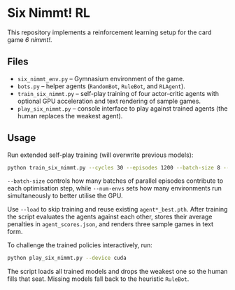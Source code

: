 # Six Nimmt! RL

This repository implements a reinforcement learning setup for the card game *6 nimmt!*.

## Files
- `six_nimmt_env.py` – Gymnasium environment of the game.
- `bots.py` – helper agents (`RandomBot`, `RuleBot`, and `RLAgent`).
- `train_six_nimmt.py` – self-play training of four actor-critic agents with optional GPU acceleration and text rendering of sample games.
- `play_six_nimmt.py` – console interface to play against trained agents (the human replaces the weakest agent).

## Usage
Run extended self-play training (will overwrite previous models):

```bash
python train_six_nimmt.py --cycles 30 --episodes 1200 --batch-size 8 --num-envs 64 --device cuda
```

`--batch-size` controls how many batches of parallel episodes contribute to each
optimisation step, while `--num-envs` sets how many environments run
simultaneously to better utilise the GPU.

Use `--load` to skip training and reuse existing `agent*_best.pth`. After training the script evaluates the agents against each other, stores their average penalties in `agent_scores.json`, and renders three sample games in text form.

To challenge the trained policies interactively, run:

```bash
python play_six_nimmt.py --device cuda
```

The script loads all trained models and drops the weakest one so the human fills that seat. Missing models fall back to the heuristic `RuleBot`.
